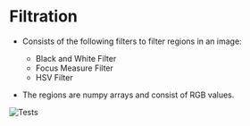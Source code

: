 # Filtration

* Consists of the following filters to filter regions in an image: 
  * Black and White Filter
  * Focus Measure Filter
  * HSV Filter

* The regions are numpy arrays and consist of RGB values.

![Tests](https://github.com/Digital-Pathology/Filtration/actions/workflows/tests.yml/badge.svg)
